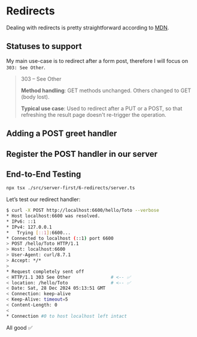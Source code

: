 # Redirects

Dealing with redirects is pretty straightforward according to [MDN](https://developer.mozilla.org/en-US/docs/Web/HTTP/Redirections).

## Statuses to support

My main use-case is to redirect after a form post, therefore I will focus on `303: See Other`.

> 303 – See Other
>
> **Method handling**: GET methods unchanged. Others changed to GET (body lost).
>
> **Typical use case**: Used to redirect after a PUT or a POST, so that refreshing the result page doesn't re-trigger the operation.

## Adding a POST greet handler

<!-- include [code:tsx] ./server-first/6-redirects/post-greet-handler.tsx -->

## Register the POST handler in our server

<!-- diff [code:ts] ./server-first/6-redirects/server.ts ./server-first/4-support-body-schema/server.ts -->

## End-to-End Testing

```sh
npx tsx ./src/server-first/6-redirects/server.ts
```

Let’s test our redirect handler:

```sh
$ curl -X POST http://localhost:6600/hello/Toto --verbose
* Host localhost:6600 was resolved.
* IPv6: ::1
* IPv4: 127.0.0.1
*   Trying [::1]:6600...
* Connected to localhost (::1) port 6600
> POST /hello/Toto HTTP/1.1
> Host: localhost:6600
> User-Agent: curl/8.7.1
> Accept: */*
>
* Request completely sent off
< HTTP/1.1 303 See Other               # <-- ✅
< location: /hello/Toto                # <-- ✅
< Date: Sat, 28 Dec 2024 05:13:51 GMT
< Connection: keep-alive
< Keep-Alive: timeout=5
< Content-Length: 0
<
* Connection #0 to host localhost left intact
```

All good ✅
